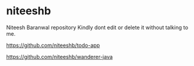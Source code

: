 # niteeshb
Niteesh Baranwal repository
Kindly dont edit or delete it without talking to me.

https://github.com/niteeshb/todo-app

https://github.com/niteeshb/wanderer-java
